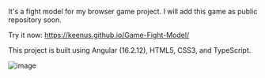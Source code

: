 It's a fight model for my browser game project. I will add this game as public repository soon.

Try it now: https://keenus.github.io/Game-Fight-Model/

This project is built using Angular (16.2.12), HTML5, CSS3, and TypeScript.

![image](https://github.com/Keenus/Game-Fight-Model/assets/122308719/01d11e8e-19b4-4765-ad79-7f9956f83d1b)

